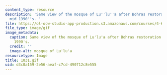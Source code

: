 ```yaml
---
content_type: resource
description: 'Same view of the mosque of Lu''lu''a after Bohras restoration of the
  mid 1990''s. '
file: https://ol-ocw-studio-app-production.s3.amazonaws.com/courses/4-615-the-architecture-of-cairo-spring-2002/d3c0a1592e56aeafc7cd490712c8e555_1031.gif
file_type: image/gif
image_metadata:
  caption: Same view of the mosque of Lu'lu'a after Bohras restoration of the mid
    1990's.
  credit: ''
  image-alt: mosque of Lu'lu'a
resourcetype: Image
title: 1031.gif
uid: d3c0a159-2e56-aeaf-c7cd-490712c8e555
---
```


